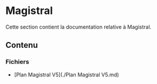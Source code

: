 # Magistral

Cette section contient la documentation relative à Magistral.

## Contenu


### Fichiers

- [Plan Magistral V5](./Plan Magistral V5.md)
